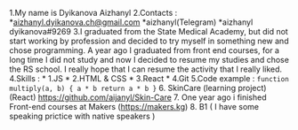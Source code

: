 1.My name is Dyikanova Aizhanyl 
2.Contacts :  *aizhanyl.dyikanova.ch@gmail.com
              *aizhanyl(Telegram)
              *aizhanyl dyikanova#9269
3.I graduated from the State Medical Academy, but did not start working by profession and decided to try myself in something new and chose programming. A year ago I graduated from front end courses, for a long time I did not study and now I decided to resume my studies and chose the RS school. I really hope that I can resume the activity that I really liked.
4.Skills :
              * 1.JS
              * 2.HTML & CSS
              * 3.React
              * 4.Git
5.Code example :
`function multiply(a, b) {
  a * b
  return a * b
}`
6. SkinCare (learning project) (React)
https://github.com/aijanyl/Skin-Care
7. One year ago i finished Front-end courses at Makers (https://makers.kg)
8. B1 ( I have some speaking prictice with native speakers )
